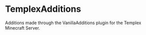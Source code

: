 # TemplexAdditions
Additions made through the VanillaAdditions plugin for the Templex Minecraft Server.
